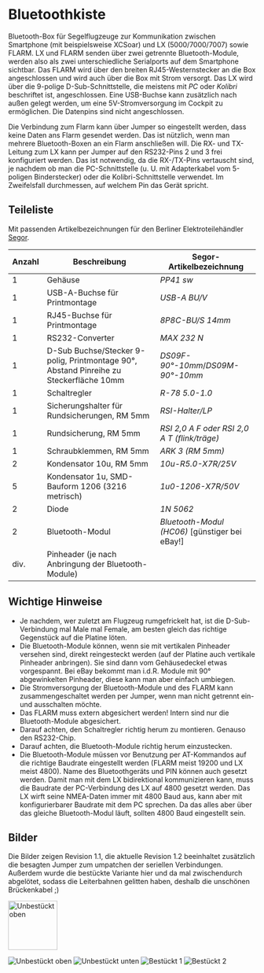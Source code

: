 # Bluetoothkiste

Bluetooth-Box für Segelflugzeuge zur Kommunikation zwischen Smartphone (mit beispielsweise XCSoar) und LX (5000/7000/7007) sowie FLARM. LX und FLARM senden über zwei getrennte Bluetooth-Module, werden also als zwei unterschiedliche Serialports auf dem Smartphone sichtbar. Das FLARM wird über den breiten RJ45-Westernstecker an die Box angeschlossen und wird auch über die Box mit Strom versorgt. Das LX wird über die 9-polige D-Sub-Schnittstelle, die meistens mit _PC_ oder _Kolibri_ beschriftet ist, angeschlossen. Eine USB-Buchse kann zusätzlich nach außen gelegt werden, um eine 5V-Stromversorgung im Cockpit zu ermöglichen. Die Datenpins sind nicht angeschlossen.

Die Verbindung zum Flarm kann über Jumper so eingestellt werden, dass keine Daten ans Flarm gesendet werden. Das ist nützlich, wenn man mehrere Bluetooth-Boxen an ein Flarm anschließen will. Die RX- und TX-Leitung zum LX kann per Jumper auf den RS232-Pins 2 und 3 frei konfiguriert werden. Das ist notwendig, da die RX-/TX-Pins vertauscht sind, je nachdem ob man die PC-Schnittstelle (u. U. mit Adapterkabel vom 5-poligen Binderstecker) oder die Kolibri-Schnittstelle verwendet. Im Zweifelsfall durchmessen, auf welchem Pin das Gerät spricht.

## Teileliste

Mit passenden Artikelbezeichnungen für den Berliner Elektroteilehändler [Segor](https://www.segor.de).

Anzahl | Beschreibung | Segor-Artikelbezeichnung
--|--|--
1 | Gehäuse | *PP41 sw*
1 | USB-A-Buchse für Printmontage | *USB-A BU/V*
1 | RJ45-Buchse für Printmontage | *8P8C-BU/S 14mm*
1 | RS232-Converter | *MAX 232 N*
1 | D-Sub Buchse/Stecker 9-polig, Printmontage 90°, Abstand Pinreihe zu Steckerfläche 10mm | *DS09F-90°-10mm*/*DS09M-90°-10mm*
1 | Schaltregler | *R-78 5.0-1.0*
1 | Sicherungshalter für Rundsicherungen, RM 5mm | *RSI-Halter/LP*
1 | Rundsicherung, RM 5mm | *RSI 2,0 A F oder RSI 2,0 A T (flink/träge)*
1 | Schraubklemmen, RM 5mm | *ARK 3 (RM 5mm)*
2 | Kondensator 10u, RM 5mm | *10u-R5.0-X7R/25V*
5 | Kondensator 1u, SMD-Bauform 1206 (3216 metrisch) | *1u0-1206-X7R/50V*
2 | Diode | *1N 5062*
2 | Bluetooth-Modul | *Bluetooth-Modul (HC06)* [günstiger bei eBay!]
div. | Pinheader (je nach Anbringung der Bluetooth-Module)

## Wichtige Hinweise

* Je nachdem, wer zuletzt am Flugzeug rumgefrickelt hat, ist die D-Sub-Verbindung mal Male mal Female, am besten gleich das richtige Gegenstück auf die Platine löten.
* Die Bluetooth-Module können, wenn sie mit vertikalen Pinheader versehen sind, direkt reingesteckt werden (auf der Platine auch vertikale Pinheader anbringen). Sie sind dann vom Gehäusedeckel etwas vorgespannt. Bei eBay bekommt man i.d.R. Module mit 90° abgewinkelten Pinheader, diese kann man aber einfach umbiegen.
* Die Stromversorgung der Bluetooth-Module und des FLARM kann zusammengeschaltet werden per Jumper, wenn man nicht getrennt ein- und ausschalten möchte.
* Das FLARM muss extern abgesichert werden! Intern sind nur die Bluetooth-Module abgesichert.
* Darauf achten, den Schaltregler richtig herum zu montieren. Genauso den RS232-Chip.
* Darauf achten, die Bluetooth-Module richtig herum einzustecken.
* Die Bluetooth-Module müssen vor Benutzung per AT-Kommandos auf die richtige Baudrate eingestellt werden (FLARM meist 19200 und LX meist 4800). Name des Bluetoothgeräts und PIN können auch gesetzt werden. Damit man mit dem LX bidirektional kommunizieren kann, muss die Baudrate der PC-Verbindung des LX auf 4800 gesetzt werden. Das LX wirft seine NMEA-Daten immer mit 4800 Baud aus, kann aber mit konfigurierbarer Baudrate mit dem PC sprechen. Da das alles aber über das gleiche Bluetooth-Modul läuft, sollten 4800 Baud eingestellt sein.

## Bilder

Die Bilder zeigen Revision 1.1, die aktuelle Revision 1.2 beeinhaltet zusätzlich die besagten Jumper zum umpatchen der seriellen Verbindungen. Außerdem wurde die bestückte Variante hier und da mal zwischendurch abgelötet, sodass die Leiterbahnen gelitten haben, deshalb die unschönen Brückenkabel ;)


<img src="/julianschick/bluetoothkiste/raw/master/images/v1.1-blanko-oben.jpg" alt="Unbestückt oben" width="100">

![Unbestückt oben](images/v1.1-blanko-oben.jpg)
![Unbestückt unten](images/v1.1-blanko-unten.jpg)
![Bestückt 1](images/v1.1-bestueckt1.jpg)
![Bestückt 2](images/v1.1-bestueckt2.jpg)
